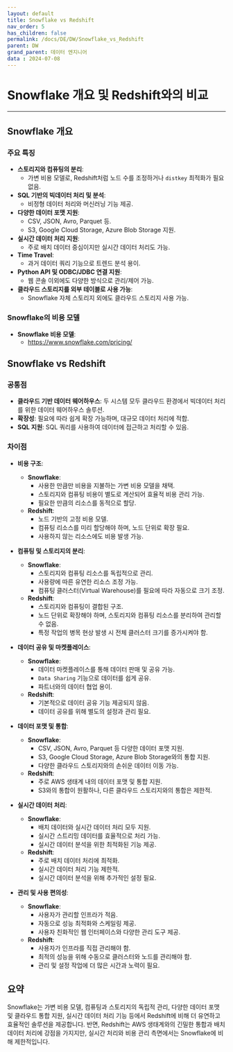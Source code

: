```yaml
---
layout: default
title: Snowflake vs Redshift
nav_order: 5
has_children: false
permalink: /docs/DE/DW/Snowflake_vs_Redshift
parent: DW
grand_parent: 데이터 엔지니어
data : 2024-07-08
---
```


# Snowflake 개요 및 Redshift와의 비교

---

## Snowflake 개요

### 주요 특징
- **스토리지와 컴퓨팅의 분리**:
  - 가변 비용 모델로, Redshift처럼 노드 수를 조정하거나 `distkey` 최적화가 필요 없음.
- **SQL 기반의 빅데이터 처리 및 분석**:
  - 비정형 데이터 처리와 머신러닝 기능 제공.
- **다양한 데이터 포맷 지원**:
  - CSV, JSON, Avro, Parquet 등.
  - S3, Google Cloud Storage, Azure Blob Storage 지원.
- **실시간 데이터 처리 지원**:
  - 주로 배치 데이터 중심이지만 실시간 데이터 처리도 가능.
- **Time Travel**:
  - 과거 데이터 쿼리 기능으로 트렌드 분석 용이.
- **Python API 및 ODBC/JDBC 연결 지원**:
  - 웹 콘솔 이외에도 다양한 방식으로 관리/제어 가능.
- **클라우드 스토리지를 외부 테이블로 사용 가능**:
  - Snowflake 자체 스토리지 외에도 클라우드 스토리지 사용 가능.

### Snowflake의 비용 모델
- **Snowflake 비용 모델**:
  - https://www.snowflake.com/pricing/

## Snowflake vs Redshift

### 공통점
- **클라우드 기반 데이터 웨어하우스**: 두 시스템 모두 클라우드 환경에서 빅데이터 처리를 위한 데이터 웨어하우스 솔루션.
- **확장성**: 필요에 따라 쉽게 확장 가능하며, 대규모 데이터 처리에 적합.
- **SQL 지원**: SQL 쿼리를 사용하여 데이터에 접근하고 처리할 수 있음.

### 차이점

- **비용 구조**:
  - **Snowflake**: 
    - 사용한 만큼만 비용을 지불하는 가변 비용 모델을 채택.
    - 스토리지와 컴퓨팅 비용이 별도로 계산되어 효율적 비용 관리 가능.
    - 필요한 만큼의 리소스를 동적으로 할당.
  - **Redshift**: 
    - 노드 기반의 고정 비용 모델.
    - 컴퓨팅 리소스를 미리 할당해야 하며, 노드 단위로 확장 필요.
    - 사용하지 않는 리소스에도 비용 발생 가능.

- **컴퓨팅 및 스토리지의 분리**:
  - **Snowflake**: 
    - 스토리지와 컴퓨팅 리소스를 독립적으로 관리.
    - 사용량에 따른 유연한 리소스 조정 가능.
    - 컴퓨팅 클러스터(Virtual Warehouse)를 필요에 따라 자동으로 크기 조정.
  - **Redshift**: 
    - 스토리지와 컴퓨팅이 결합된 구조.
    - 노드 단위로 확장해야 하며, 스토리지와 컴퓨팅 리소스를 분리하여 관리할 수 없음.
    - 특정 작업의 병목 현상 발생 시 전체 클러스터 크기를 증가시켜야 함.

- **데이터 공유 및 마켓플레이스**:
  - **Snowflake**: 
    - 데이터 마켓플레이스를 통해 데이터 판매 및 공유 가능.
    - `Data Sharing` 기능으로 데이터를 쉽게 공유.
    - 파트너와의 데이터 협업 용이.
  - **Redshift**: 
    - 기본적으로 데이터 공유 기능 제공되지 않음.
    - 데이터 공유를 위해 별도의 설정과 관리 필요.

- **데이터 포맷 및 통합**:
  - **Snowflake**: 
    - CSV, JSON, Avro, Parquet 등 다양한 데이터 포맷 지원.
    - S3, Google Cloud Storage, Azure Blob Storage와의 통합 지원.
    - 다양한 클라우드 스토리지와의 손쉬운 데이터 이동 가능.
  - **Redshift**: 
    - 주로 AWS 생태계 내의 데이터 포맷 및 통합 지원.
    - S3와의 통합이 원활하나, 다른 클라우드 스토리지와의 통합은 제한적.

- **실시간 데이터 처리**:
  - **Snowflake**: 
    - 배치 데이터와 실시간 데이터 처리 모두 지원.
    - 실시간 스트리밍 데이터를 효율적으로 처리 가능.
    - 실시간 데이터 분석을 위한 최적화된 기능 제공.
  - **Redshift**: 
    - 주로 배치 데이터 처리에 최적화.
    - 실시간 데이터 처리 기능 제한적.
    - 실시간 데이터 분석을 위해 추가적인 설정 필요.

- **관리 및 사용 편의성**:
  - **Snowflake**: 
    - 사용자가 관리할 인프라가 적음.
    - 자동으로 성능 최적화와 스케일링 제공.
    - 사용자 친화적인 웹 인터페이스와 다양한 관리 도구 제공.
  - **Redshift**: 
    - 사용자가 인프라를 직접 관리해야 함.
    - 최적의 성능을 위해 수동으로 클러스터와 노드를 관리해야 함.
    - 관리 및 설정 작업에 더 많은 시간과 노력이 필요.

## 요약
Snowflake는 가변 비용 모델, 컴퓨팅과 스토리지의 독립적 관리, 다양한 데이터 포맷 및 클라우드 통합 지원, 실시간 데이터 처리 기능 등에서 Redshift에 비해 더 유연하고 효율적인 솔루션을 제공합니다. 반면, Redshift는 AWS 생태계와의 긴밀한 통합과 배치 데이터 처리에 강점을 가지지만, 실시간 처리와 비용 관리 측면에서는 Snowflake에 비해 제한적입니다.
